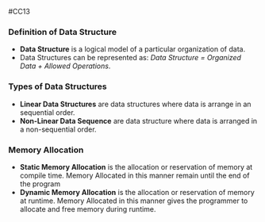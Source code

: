 #CC13 

### Definition of Data Structure
- **Data Structure** is a logical model of a particular organization of data.
- Data Structures can be represented as: *Data Structure = Organized Data + Allowed Operations*.

### Types of Data Structures
- **Linear Data Structures** are data structures where data is arrange in an sequential order.
- **Non-Linear Data Sequence** are data structure where data is arranged in a non-sequential order.

### Memory Allocation
- **Static Memory Allocation** is the allocation or reservation of memory at compile time. Memory Allocated in this manner remain until the end of the program
- **Dynamic Memory Allocation** is the allocation or reservation of memory at runtime. Memory Allocated in this manner gives the programmer to allocate and free memory during runtime.